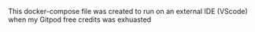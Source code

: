 This docker-compose file was created to run on an external IDE (VScode) when my Gitpod free credits was exhuasted
